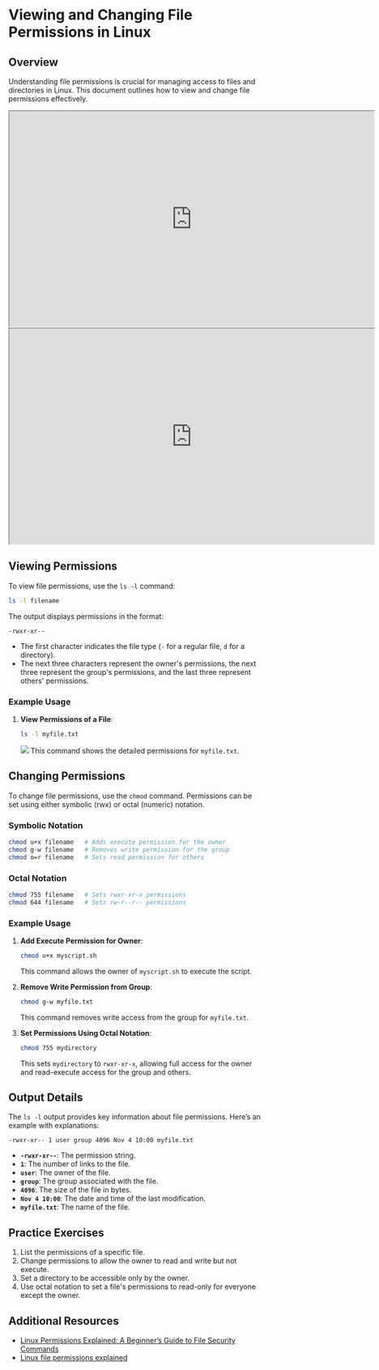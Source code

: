


# Viewing and Changing File Permissions in Linux

## Overview

Understanding file permissions is crucial for managing access to files and directories in Linux. This document outlines how to view and change file permissions effectively.

<iframe width="720" height="425"
src="https://www.youtube.com/embed/LnKoncbQBsM">
</iframe>

<iframe width="720" height="425"
src="https://www.youtube.com/embed/ngJG6Ix5FR4">
</iframe>

## Viewing Permissions

To view file permissions, use the `ls -l` command:

```bash
ls -l filename
```

The output displays permissions in the format:

```
-rwxr-xr--
```

- The first character indicates the file type (`-` for a regular file, `d` for a directory).
- The next three characters represent the owner's permissions, the next three represent the group's permissions, and the last three represent others' permissions.

### Example Usage

1. **View Permissions of a File**:
   ```bash
   ls -l myfile.txt
   ```

   ![](./img/permissions1.png)
   This command shows the detailed permissions for `myfile.txt`.

## Changing Permissions

To change file permissions, use the `chmod` command. Permissions can be set using either symbolic (rwx) or octal (numeric) notation.

### Symbolic Notation

```bash
chmod u+x filename   # Adds execute permission for the owner
chmod g-w filename   # Removes write permission for the group
chmod o=r filename   # Sets read permission for others
```

### Octal Notation

```bash
chmod 755 filename   # Sets rwxr-xr-x permissions
chmod 644 filename   # Sets rw-r--r-- permissions
```

### Example Usage

1. **Add Execute Permission for Owner**:
   ```bash
   chmod u+x myscript.sh
   ```

   This command allows the owner of `myscript.sh` to execute the script.

2. **Remove Write Permission from Group**:
   ```bash
   chmod g-w myfile.txt
   ```

   This command removes write access from the group for `myfile.txt`.

3. **Set Permissions Using Octal Notation**:
   ```bash
   chmod 755 mydirectory
   ```

   This sets `mydirectory` to `rwxr-xr-x`, allowing full access for the owner and read-execute access for the group and others.

## Output Details

The `ls -l` output provides key information about file permissions. Here’s an example with explanations:

```plaintext
-rwxr-xr-- 1 user group 4096 Nov 4 10:00 myfile.txt
```

- **`-rwxr-xr--`**: The permission string.
- **`1`**: The number of links to the file.
- **`user`**: The owner of the file.
- **`group`**: The group associated with the file.
- **`4096`**: The size of the file in bytes.
- **`Nov 4 10:00`**: The date and time of the last modification.
- **`myfile.txt`**: The name of the file.

## Practice Exercises

1. List the permissions of a specific file.
2. Change permissions to allow the owner to read and write but not execute.
3. Set a directory to be accessible only by the owner.
4. Use octal notation to set a file's permissions to read-only for everyone except the owner.

## Additional Resources

- [Linux Permissions Explained: A Beginner’s Guide to File Security Commands](https://www.r-bloggers.com/2024/10/linux-permissions-explained-a-beginners-guide-to-file-security-commands/)
- [Linux file permissions explained](https://www.redhat.com/en/blog/linux-file-permissions-explained)

